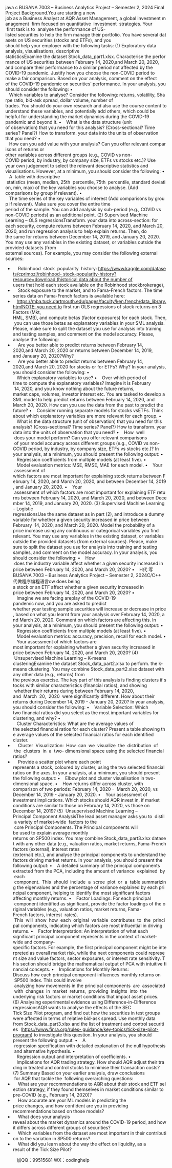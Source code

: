 java c
BUSANA 7003 – Business Analytics Project – Semester 2, 2024
Final Project
Background.You are starting a new job as a Business Analyst at AQR Asset Management, a global investment management  firm focused on quantitative  investment  strategies. Your  first task is to  analyse the performance of US-listed securities to help the firm manage their portfolio. You have several datasets on US securities (stocks and ETFs), and you should help your employer with the following tasks:
(1) Exploratory data analysis, visualisations, descriptive statisticsExamine the dataset Stock_data_part1.xlsx. Characterise the performance of US securities between February 14, 2020,and March 20, 2020, and compare their performance to a similar period not affected by the COVID-19 pandemic. Justify how you choose the non-COVID period to make a fair comparison.
Based on your analysis, comment on the effect of the COVID-19 pandemic on securities’ performance. In your analysis, you should consider the following:
•    Which variables to analyse? Consider the following: returns, volatility, Sharpe ratio, bid-ask spread, dollar volume, number of trades. You should do your own research and also use the course content to understand these variables, and potentially add others, which could be helpful for understanding the market dynamics during the COVID-19 pandemic and beyond it.
•    What is the data structure (unit of observation) that you need for this analysis? (Cross-sectional? Time series? Panel?) How to transform. your data into the units of observation that you need?
•    How can you add value with your analysis? Can you offer relevant comparisons of returns or other variables across different groups (e.g., COVID vs non-COVID period, by industry, by company size, ETFs vs stocks etc.)?
Use your own judgement to select the relevant descriptive statistics and visualisations. However, at a minimum, you should consider the following:
•    A  table with descriptive  statistics (mean, median, 25th  percentile, 75th  percentile, standard deviation, min, max) of the key variables you choose to analyse. (Add comparisons by group if relevant).
•    The time series of the key variables of interest (Add comparisons by group if relevant). Make sure you cover the entire time period of the sample. You can add analysis by sub-period (e.g., COVID vs non-COVID periods) as an additional point.
(2) Supervised Machine Learning – OLS regressionsTransform. your data into across-section: for each security, compute returns between February 14, 2020, and March 20, 2020, and run regression analysis to help explain returns. Then, do the same for returns between December 14, 2019, and January 20, 2020. You may use any variables in the existing dataset, or variables outside the provided datasets (from external sources). For example, you may consider the following external sources:
-     Robinhood  stock  popularity  history: https://www.kaggle.com/datasets/cprimozi/robinhood- stock-popularity-history?resource=download (historical data about the number of users that hold each stock available on the Robinhood stockbrokerage),
-     Stock exposure to the market, and to Fama-French factors. The time series data on Fama-French factors is available here:
-    https://mba.tuck.dartmouth.edu/pages/faculty/ken.french/data_library.htmlNOTE: you need to first run OLS regressions of stock returns on 3 Factors (Mkt, HML, SMB), and compute betas (factor exposures) for each stock. Then, you can use those betas as explanatory variables in your SML analysis.
Please, make sure to split the dataset you use for analysis into training and testing samples, and comment on the model accuracy. Please, analyse the following:
-     Are you better able to predict returns between February 14, 2020,and March 20, 2020 or returns between December 14, 2019, and January 20, 2020?Why?
-     Are you better able to predict returns between February 14, 2020,and March 20, 2020 for stocks or for ETFs? Why?
In your analysis, you should consider the following:
•    Which explanatory variables to use?
•    Over which period of time to compute the explanatory variables? Imagine it is February  14, 2020, and you know nothing about the future returns, market caps, volumes, investor interest etc. You are tasked to develop a SML model to help predict returns between February 14, 2020, and March 20, 2020. How can you use the data from the past to predict the future?
•    Consider running separate models for stocks vsETFs. Think about which explanatory variables are more relevant for each group.
•    What is the data structure (unit of observation) that you need for this analysis? (Cross-sectional? Time series? Panel?) How to transform. your data into the units of observation that you need?
•    How  well  does your model perform? Can you offer relevant comparisons  of your model accuracy across different groups (e.g., COVID vs non-COVID period, by industry, by company size, ETFs vs stocks etc.)?
In your analysis, at a minimum, you should present the following output:
•    Regression coefficients from multiple models (at least five).
•    Model evaluation metrics: MSE, RMSE, MAE for each model.
•    Your  assessment of which factors are most important for explaining stock returns between February 14, 2020, and March 20, 2020, and between December 14, 2019, and January 20, 2020.
•    Your  assessment of which factors are most important for explaining ETF returns between February 14, 2020, and March 20, 2020, and between December 14, 2019, and January 20, 2020.
(3) Supervised Machine Learning – Logistic regressionsUse the same dataset as in part (2), and introduce a dummy variable for whether a given security increased in price between February  14, 2020, and March 20, 2020. Model the probability of a price increase using any continuous or categorical variables you find relevant. You may use any variables in the existing dataset, or variables outside the provided datasets (from external sources).
Please, make sure to split the dataset you use for analysis into training and testing samples, and comment on the model accuracy.
In your analysis, you should consider the following:
•    How  does the industry variable affect whether a given security increased in price between February 14, 2020, and March 20, 2020?
•    H代 写BUSANA 7003 – Business Analytics Project – Semester 2, 2024C/C++
代做程序编程语言ow does being a stock or an ETF affect whether a given security increased in price between February 14, 2020, and March 20, 2020?
•    Imagine we are facing areplay of the COVID-19 pandemic now, and you are asked to predict whether your testing sample securities will increase or decrease in price, based on what you learnt from your analysis over February 14, 2020, and March 20, 2020. Comment on which factors are affecting this.
In your analysis, at a minimum, you should present the following output:
•    Regression coefficients from multiple models (at least five).
•    Model evaluation metrics: accuracy, precision, recall for each model.
•    Your assessment of which factors are most important for explaining whether a given security increased in price between February 14, 2020, and March 20, 2020?
(4)  Unsupervised Machine Learning – K-means clusteringExamine the dataset Stock_data_part2.xlsx to perform. the k-means clustering. You may combine Stock_data_part2.xlsx dataset with any other data (e.g., returns) from the previous exercise. The key part of this analysis is finding clusters if stocks with similar characteristics (financial ratios), and showing  whether their returns during between February 14, 2020, and  March  20,  2020  were significantly different. How about their returns during December 14, 2019 - January 20, 2020?
In your analysis, you should consider the following:
•    Variable Selection: Which two financial ratios did you select as the most important variables for clustering, and why?
•    Cluster Characteristics: What are the average values of the selected financial ratios for each cluster? Present a table showing the average values of the selected financial ratios for each identified cluster.
-     Cluster  Visualization:  How  can  we  visualize  the  distribution  of  the  clusters  in  a  two- dimensional space using the selected financial ratios?
-     Provide a scatter plot where each point represents a stock, coloured by cluster, using the two selected financial ratios on the axes.
In your analysis, at a minimum, you should present the following output:
•    Elbow plot and cluster visualisation in two-dimensional space.
•    How returns differ across cluster, with comparison of two periods: February 14, 2020 -  March 20, 2020, vs December 14, 2019 - January 20, 2020.
•    Your assessment of investment implications. Which stocks should AQR invest in, if market conditions are similar to those on February 14, 2020, vs those on December 14, 2019?
(5)  Unsupervised Machine Learning – Principal Component AnalysisThe lead asset manager asks you to  distil  a variety of market-wide  factors to the  core Principal Components. The Principal components will be used to explain average monthly returns on SP500 index. You may combine Stock_data_part3.xlsx dataset with any other data (e.g., valuation ratios, market returns, Fama-French factors (external), interest rates (external) etc.), and analyse the principal components to understand the factors driving market returns.
In your analysis, you should present the following output:
•    A detailed summary of the principal components extracted from the PCA, including the amount of variance  explained  by  each  component.  This  should  include  a  scree  plot  or  a  table summarizing the eigenvalues and the percentage of variance explained by each principal component, helping to identify the most significant factors affecting monthly returns.
•    Factor Loadings: For each principal  component identified as significant, provide the factor loadings of the original variables (e.g., valuation ratios, market returns, Fama-French factors, interest  rates).  This  will  show  how  each  original  variable  contributes  to  the  principal components, indicating which factors are most influential in driving returns.
•    Factor Interpretation: An interpretation of what each significant principal component represents in the context of market-wide and company-specific factors. For example, the first principal component might be interpreted as overall market risk, while the next components could represent size and value factors, sector exposures, or interest rate sensitivity. This section should bridge the mathematical output of PCA with intuitive financial concepts.
•    Implications for Monthly Returns: Discuss how each principal component influences monthly returns on  SP500 index. This could involve  analyzing how movements in the principal components  are  associated  with  changes  in  market  returns,  providing  insights  into  the underlying risk factors or market conditions that impact asset prices.
(6) Analysing experimental evidence using Difference-in-Difference regressionsAQR wants to analyse the effects of the SEC Tick Size Pilot program, and find out how the securities in test groups were affected in terms of relative bid-ask spread. Use monthly data from Stock_data_part3.xlsx and the list of treatment and control securities  (https://www.finra.org/rules- guidance/key-topics/tick-size-pilot-program) to investigate this question.
In your analysis, you should present the following output:
•    A  regression specification with detailed explanation of the null hypothesis and alternative hypothesis.
•    Regression output and interpretation of coefficients.
•    Implications for AQR trading strategy. How should AQR adjust their trading in treated and control stocks to minimise their transaction costs?
(7) Summary
Based on your earlier analysis, draw conclusions  for AQR that tackle the  following overarching questions:
-     What are your recommendations to AQR about their stock and ETF selection strategy, if they found themselves in market conditions similar to pre-COVID (e.g., February 14, 2020)?
-     How accurate are your ML models in predicting the price changes, and how confident are you in providing recommendations based on those models?
-     What does your analysis reveal about the market dynamics around the COVID-19 period, and how it differs across different groups of securities?
-     Which variables from the dataset are most important in their contribution to the variation in SP500 returns?
-     What did you learn about the way the effect on liquidity, as a result of the Tick Size Pilot?

         
加QQ：99515681  WX：codinghelp
